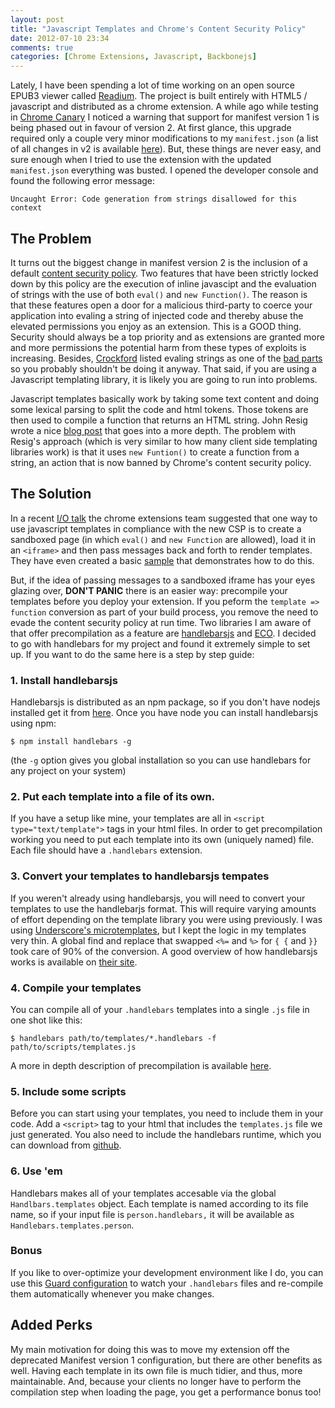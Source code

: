 ```yaml
---
layout: post
title: "Javascript Templates and Chrome's Content Security Policy"
date: 2012-07-10 23:34
comments: true
categories: [Chrome Extensions, Javascript, Backbonejs]
---
```


Lately, I have been spending a lot of time working on an open source EPUB3 viewer called [Readium](https://github.com/readium/readium). The project is built entirely with HTML5 / javascript and distributed as a chrome extension. A while ago while testing in [Chrome Canary](https://tools.google.com/dlpage/chromesxs/) I noticed a warning that support for manifest version 1 is being phased out in favour of version 2. At first glance, this upgrade required only a couple very minor modifications to my `manifest.json` (a list of all changes in v2 is available [here](http://code.google.com/chrome/extensions/manifestVersion.html)). But, these things are never easy, and sure enough when I tried to use the extension with the updated `manifest.json` everything was busted. I opened the developer console and found the following error message:

`Uncaught Error: Code generation from strings disallowed for this context`

## The Problem

It turns out the biggest change in manifest version 2 is the inclusion of a default [content security policy](http://code.google.com/chrome/extensions/contentSecurityPolicy.html). Two features that have been strictly locked down by this policy are the execution of inline javascipt and the evaluation of strings with the use of both `eval()` and `new Function()`. The reason is that these features open a door for a malicious third-party to coerce your application into evaling a string of injected code and thereby abuse the elevated permissions you enjoy as an extension. This is a GOOD thing. Security should always be a top priority and as extensions are granted more and more permissions the potential harm from these types of exploits is increasing. Besides, [Crockford](http://en.wikipedia.org/wiki/Douglas_Crockford) listed evaling strings as one of the [bad parts](http://oreilly.com/javascript/excerpts/javascript-good-parts/bad-parts.html#eval) so you probably shouldn't be doing it anyway. That said, if you are using a Javascript templating library, it is likely you are going to run into problems.

Javascript templates basically work by taking some text content and doing some lexical parsing to split the code and html tokens. Those tokens are then used to compile a function that returns an HTML string. John Resig wrote a nice [blog post](http://ejohn.org/blog/javascript-micro-templating/) that goes into a more depth. The problem with Resig's approach (which is very similar to how many client side templating libraries work) is that it uses `new Funtion()` to create a function from a string, an action that is now banned by Chrome's content security policy.

## The Solution

In a recent [I/O talk](http://www.youtube.com/watch?v=x9KOS1VQgqQ&html5=1) the chrome extensions team suggested that one way to use javascript templates in compliance with the new CSP is to create a sandboxed page (in which `eval()` and `new Function` are allowed), load it in an `<iframe>` and then pass messages back and forth to render templates. They have even created a basic [sample](https://github.com/GoogleChrome/chrome-app-samples/tree/master/eval-in-iframe) that demonstrates how to do this.

But, if the idea of passing messages to a sandboxed iframe has your eyes glazing over, __DON'T PANIC__ there is an easier way: precompile your templates before you deploy your extension. If you peform the `template => function` conversion as part of your build process, you remove the need to evade the content security policy at run time. Two libraries I am aware of that offer precompilation as a feature are [handlebarsjs](http://handlebarsjs.com/) and [ECO](https://github.com/sstephenson/eco/). I decided to go with handlebars for my project and found it extremely simple to set up. If you want to do the same here is a step by step guide:

### 1. Install handlebarsjs

Handlebarsjs is distributed as an npm package, so if you don't have nodejs installed get it from [here](http://nodejs.org/#download). Once you have node you can install handlebarsjs using npm:

`$ npm install handlebars -g`

(the `-g` option gives you global installation so you can use handlebars for any project on your system)

### 2. Put each template into a file of its own.

If you have a setup like mine, your templates are all in `<script type="text/template">` tags in your html files. In order to get precompilation working you need to put each template into its own (uniquely named) file. Each file should have a `.handlebars` extension.

### 3. Convert your templates to handlebarsjs tempates

If you weren't already using handlebarsjs, you will need to convert your templates to use the handlebarjs format. This will require varying amounts of effort depending on the template library you were using previously. I was using [Underscore's microtemplates](http://underscorejs.org/#template), but I kept the logic in my templates very thin. A global find and replace that swapped `<%=` and `%>` for `{ {` and `}}` took care of 90% of the conversion. A good overview of how handlebarsjs works is available on [their site](http://handlebarsjs.com/).

### 4. Compile your templates

You can compile all of your `.handlebars` templates into a single `.js` file in one shot like this:

```$ handlebars path/to/templates/*.handlebars -f path/to/scripts/templates.js```

A more in depth description of precompilation is available [here](http://handlebarsjs.com/precompilation.html).

### 5. Include some scripts

Before you can start using your templates, you need to include them in your code. Add a `<script>` tag to your html that includes the `templates.js` file we just generated. You also need to include the handlebars runtime, which you can download from [github](https://github.com/wycats/handlebars.js/archives/master).

### 6. Use 'em

Handlebars makes all of your templates accesable via the global `Handlbars.templates` object. Each template is named according to its file name, so if your input file is `person.handlebars,` it will be available as `Handlebars.templates.person`.

### Bonus

If you like to over-optimize your development environment like I do, you can use this [Guard configuration](https://github.com/aiwilliams/guard-handlebars) to watch your `.handlebars` files and re-compile them automatically whenever you make changes.

## Added Perks

My main motivation for doing this was to move my extension off the deprecated Manifest version 1 configuration, but there are other benefits as well. Having each template in its own file is much tidier, and thus, more maintainable. And, because your clients no longer have to perform the compilation step when loading the page, you get a performance bonus too!
